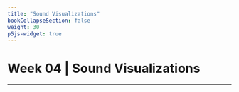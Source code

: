 ```yaml
---
title: "Sound Visualizations"
bookCollapseSection: false
weight: 30
p5js-widget: true
---
```


# Week 04 | Sound Visualizations

---
